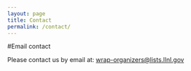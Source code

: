 ```yaml
---
layout: page
title: Contact
permalink: /contact/
---
```


#Email contact

Please contact us by email at: wrap-organizers@lists.llnl.gov

